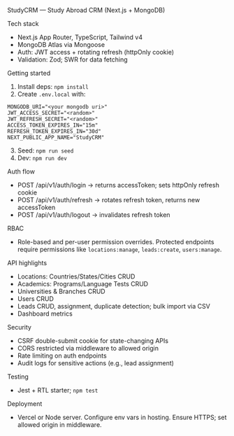 StudyCRM — Study Abroad CRM (Next.js + MongoDB)

Tech stack
- Next.js App Router, TypeScript, Tailwind v4
- MongoDB Atlas via Mongoose
- Auth: JWT access + rotating refresh (httpOnly cookie)
- Validation: Zod; SWR for data fetching

Getting started
1) Install deps: `npm install`
2) Create `.env.local` with:
```
MONGODB_URI="<your mongodb uri>"
JWT_ACCESS_SECRET="<random>"
JWT_REFRESH_SECRET="<random>"
ACCESS_TOKEN_EXPIRES_IN="15m"
REFRESH_TOKEN_EXPIRES_IN="30d"
NEXT_PUBLIC_APP_NAME="StudyCRM"
```
3) Seed: `npm run seed`
4) Dev: `npm run dev`

Auth flow
- POST /api/v1/auth/login → returns accessToken; sets httpOnly refresh cookie
- POST /api/v1/auth/refresh → rotates refresh token, returns new accessToken
- POST /api/v1/auth/logout → invalidates refresh token

RBAC
- Role-based and per-user permission overrides. Protected endpoints require permissions like `locations:manage`, `leads:create`, `users:manage`.

API highlights
- Locations: Countries/States/Cities CRUD
- Academics: Programs/Language Tests CRUD
- Universities & Branches CRUD
- Users CRUD
- Leads CRUD, assignment, duplicate detection; bulk import via CSV
- Dashboard metrics

Security
- CSRF double-submit cookie for state-changing APIs
- CORS restricted via middleware to allowed origin
- Rate limiting on auth endpoints
- Audit logs for sensitive actions (e.g., lead assignment)

Testing
- Jest + RTL starter; `npm test`

Deployment
- Vercel or Node server. Configure env vars in hosting. Ensure HTTPS; set allowed origin in middleware.
